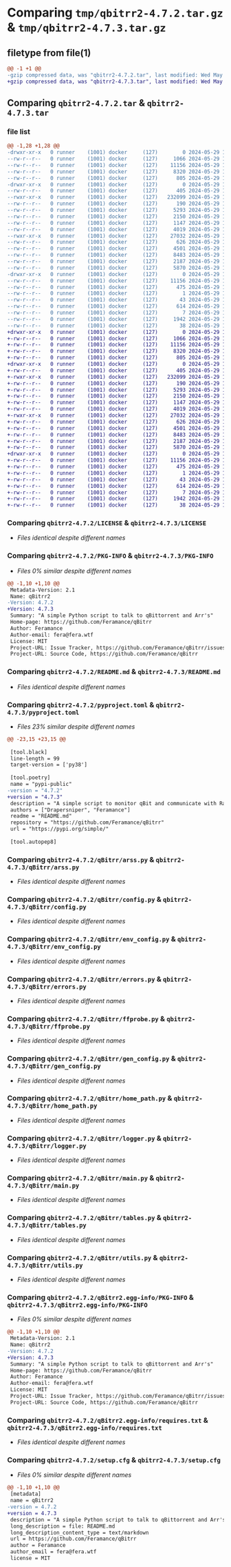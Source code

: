 # Comparing `tmp/qbitrr2-4.7.2.tar.gz` & `tmp/qbitrr2-4.7.3.tar.gz`

## filetype from file(1)

```diff
@@ -1 +1 @@
-gzip compressed data, was "qbitrr2-4.7.2.tar", last modified: Wed May 29 18:46:17 2024, max compression
+gzip compressed data, was "qbitrr2-4.7.3.tar", last modified: Wed May 29 19:09:07 2024, max compression
```

## Comparing `qbitrr2-4.7.2.tar` & `qbitrr2-4.7.3.tar`

### file list

```diff
@@ -1,28 +1,28 @@
-drwxr-xr-x   0 runner    (1001) docker     (127)        0 2024-05-29 18:46:17.214074 qbitrr2-4.7.2/
--rw-r--r--   0 runner    (1001) docker     (127)     1066 2024-05-29 18:46:10.000000 qbitrr2-4.7.2/LICENSE
--rw-r--r--   0 runner    (1001) docker     (127)    11156 2024-05-29 18:46:17.210074 qbitrr2-4.7.2/PKG-INFO
--rw-r--r--   0 runner    (1001) docker     (127)     8320 2024-05-29 18:46:10.000000 qbitrr2-4.7.2/README.md
--rw-r--r--   0 runner    (1001) docker     (127)      805 2024-05-29 18:46:10.000000 qbitrr2-4.7.2/pyproject.toml
-drwxr-xr-x   0 runner    (1001) docker     (127)        0 2024-05-29 18:46:17.210074 qbitrr2-4.7.2/qBitrr/
--rw-r--r--   0 runner    (1001) docker     (127)      405 2024-05-29 18:46:10.000000 qbitrr2-4.7.2/qBitrr/__init__.py
--rwxr-xr-x   0 runner    (1001) docker     (127)   232099 2024-05-29 18:46:10.000000 qbitrr2-4.7.2/qBitrr/arss.py
--rw-r--r--   0 runner    (1001) docker     (127)      190 2024-05-29 18:46:10.000000 qbitrr2-4.7.2/qBitrr/bundled_data.py
--rw-r--r--   0 runner    (1001) docker     (127)     5293 2024-05-29 18:46:10.000000 qbitrr2-4.7.2/qBitrr/config.py
--rw-r--r--   0 runner    (1001) docker     (127)     2150 2024-05-29 18:46:10.000000 qbitrr2-4.7.2/qBitrr/env_config.py
--rw-r--r--   0 runner    (1001) docker     (127)     1147 2024-05-29 18:46:10.000000 qbitrr2-4.7.2/qBitrr/errors.py
--rw-r--r--   0 runner    (1001) docker     (127)     4019 2024-05-29 18:46:10.000000 qbitrr2-4.7.2/qBitrr/ffprobe.py
--rwxr-xr-x   0 runner    (1001) docker     (127)    27032 2024-05-29 18:46:10.000000 qbitrr2-4.7.2/qBitrr/gen_config.py
--rw-r--r--   0 runner    (1001) docker     (127)      626 2024-05-29 18:46:10.000000 qbitrr2-4.7.2/qBitrr/home_path.py
--rw-r--r--   0 runner    (1001) docker     (127)     4501 2024-05-29 18:46:10.000000 qbitrr2-4.7.2/qBitrr/logger.py
--rw-r--r--   0 runner    (1001) docker     (127)     8483 2024-05-29 18:46:10.000000 qbitrr2-4.7.2/qBitrr/main.py
--rw-r--r--   0 runner    (1001) docker     (127)     2187 2024-05-29 18:46:10.000000 qbitrr2-4.7.2/qBitrr/tables.py
--rw-r--r--   0 runner    (1001) docker     (127)     5870 2024-05-29 18:46:10.000000 qbitrr2-4.7.2/qBitrr/utils.py
-drwxr-xr-x   0 runner    (1001) docker     (127)        0 2024-05-29 18:46:17.210074 qbitrr2-4.7.2/qBitrr2.egg-info/
--rw-r--r--   0 runner    (1001) docker     (127)    11156 2024-05-29 18:46:17.000000 qbitrr2-4.7.2/qBitrr2.egg-info/PKG-INFO
--rw-r--r--   0 runner    (1001) docker     (127)      475 2024-05-29 18:46:17.000000 qbitrr2-4.7.2/qBitrr2.egg-info/SOURCES.txt
--rw-r--r--   0 runner    (1001) docker     (127)        1 2024-05-29 18:46:17.000000 qbitrr2-4.7.2/qBitrr2.egg-info/dependency_links.txt
--rw-r--r--   0 runner    (1001) docker     (127)       43 2024-05-29 18:46:17.000000 qbitrr2-4.7.2/qBitrr2.egg-info/entry_points.txt
--rw-r--r--   0 runner    (1001) docker     (127)      614 2024-05-29 18:46:17.000000 qbitrr2-4.7.2/qBitrr2.egg-info/requires.txt
--rw-r--r--   0 runner    (1001) docker     (127)        7 2024-05-29 18:46:17.000000 qbitrr2-4.7.2/qBitrr2.egg-info/top_level.txt
--rw-r--r--   0 runner    (1001) docker     (127)     1942 2024-05-29 18:46:17.214074 qbitrr2-4.7.2/setup.cfg
--rw-r--r--   0 runner    (1001) docker     (127)       38 2024-05-29 18:46:10.000000 qbitrr2-4.7.2/setup.py
+drwxr-xr-x   0 runner    (1001) docker     (127)        0 2024-05-29 19:09:07.281145 qbitrr2-4.7.3/
+-rw-r--r--   0 runner    (1001) docker     (127)     1066 2024-05-29 19:09:03.000000 qbitrr2-4.7.3/LICENSE
+-rw-r--r--   0 runner    (1001) docker     (127)    11156 2024-05-29 19:09:07.281145 qbitrr2-4.7.3/PKG-INFO
+-rw-r--r--   0 runner    (1001) docker     (127)     8320 2024-05-29 19:09:03.000000 qbitrr2-4.7.3/README.md
+-rw-r--r--   0 runner    (1001) docker     (127)      805 2024-05-29 19:09:03.000000 qbitrr2-4.7.3/pyproject.toml
+drwxr-xr-x   0 runner    (1001) docker     (127)        0 2024-05-29 19:09:07.277145 qbitrr2-4.7.3/qBitrr/
+-rw-r--r--   0 runner    (1001) docker     (127)      405 2024-05-29 19:09:03.000000 qbitrr2-4.7.3/qBitrr/__init__.py
+-rwxr-xr-x   0 runner    (1001) docker     (127)   232099 2024-05-29 19:09:03.000000 qbitrr2-4.7.3/qBitrr/arss.py
+-rw-r--r--   0 runner    (1001) docker     (127)      190 2024-05-29 19:09:03.000000 qbitrr2-4.7.3/qBitrr/bundled_data.py
+-rw-r--r--   0 runner    (1001) docker     (127)     5293 2024-05-29 19:09:03.000000 qbitrr2-4.7.3/qBitrr/config.py
+-rw-r--r--   0 runner    (1001) docker     (127)     2150 2024-05-29 19:09:03.000000 qbitrr2-4.7.3/qBitrr/env_config.py
+-rw-r--r--   0 runner    (1001) docker     (127)     1147 2024-05-29 19:09:03.000000 qbitrr2-4.7.3/qBitrr/errors.py
+-rw-r--r--   0 runner    (1001) docker     (127)     4019 2024-05-29 19:09:03.000000 qbitrr2-4.7.3/qBitrr/ffprobe.py
+-rwxr-xr-x   0 runner    (1001) docker     (127)    27032 2024-05-29 19:09:03.000000 qbitrr2-4.7.3/qBitrr/gen_config.py
+-rw-r--r--   0 runner    (1001) docker     (127)      626 2024-05-29 19:09:03.000000 qbitrr2-4.7.3/qBitrr/home_path.py
+-rw-r--r--   0 runner    (1001) docker     (127)     4501 2024-05-29 19:09:03.000000 qbitrr2-4.7.3/qBitrr/logger.py
+-rw-r--r--   0 runner    (1001) docker     (127)     8483 2024-05-29 19:09:03.000000 qbitrr2-4.7.3/qBitrr/main.py
+-rw-r--r--   0 runner    (1001) docker     (127)     2187 2024-05-29 19:09:03.000000 qbitrr2-4.7.3/qBitrr/tables.py
+-rw-r--r--   0 runner    (1001) docker     (127)     5870 2024-05-29 19:09:03.000000 qbitrr2-4.7.3/qBitrr/utils.py
+drwxr-xr-x   0 runner    (1001) docker     (127)        0 2024-05-29 19:09:07.277145 qbitrr2-4.7.3/qBitrr2.egg-info/
+-rw-r--r--   0 runner    (1001) docker     (127)    11156 2024-05-29 19:09:07.000000 qbitrr2-4.7.3/qBitrr2.egg-info/PKG-INFO
+-rw-r--r--   0 runner    (1001) docker     (127)      475 2024-05-29 19:09:07.000000 qbitrr2-4.7.3/qBitrr2.egg-info/SOURCES.txt
+-rw-r--r--   0 runner    (1001) docker     (127)        1 2024-05-29 19:09:07.000000 qbitrr2-4.7.3/qBitrr2.egg-info/dependency_links.txt
+-rw-r--r--   0 runner    (1001) docker     (127)       43 2024-05-29 19:09:07.000000 qbitrr2-4.7.3/qBitrr2.egg-info/entry_points.txt
+-rw-r--r--   0 runner    (1001) docker     (127)      614 2024-05-29 19:09:07.000000 qbitrr2-4.7.3/qBitrr2.egg-info/requires.txt
+-rw-r--r--   0 runner    (1001) docker     (127)        7 2024-05-29 19:09:07.000000 qbitrr2-4.7.3/qBitrr2.egg-info/top_level.txt
+-rw-r--r--   0 runner    (1001) docker     (127)     1942 2024-05-29 19:09:07.281145 qbitrr2-4.7.3/setup.cfg
+-rw-r--r--   0 runner    (1001) docker     (127)       38 2024-05-29 19:09:03.000000 qbitrr2-4.7.3/setup.py
```

### Comparing `qbitrr2-4.7.2/LICENSE` & `qbitrr2-4.7.3/LICENSE`

 * *Files identical despite different names*

### Comparing `qbitrr2-4.7.2/PKG-INFO` & `qbitrr2-4.7.3/PKG-INFO`

 * *Files 0% similar despite different names*

```diff
@@ -1,10 +1,10 @@
 Metadata-Version: 2.1
 Name: qBitrr2
-Version: 4.7.2
+Version: 4.7.3
 Summary: "A simple Python script to talk to qBittorrent and Arr's"
 Home-page: https://github.com/Feramance/qBitrr
 Author: Feramance
 Author-email: fera@fera.wtf
 License: MIT
 Project-URL: Issue Tracker, https://github.com/Feramance/qBitrr/issues
 Project-URL: Source Code, https://github.com/Feramance/qBitrr
```

### Comparing `qbitrr2-4.7.2/README.md` & `qbitrr2-4.7.3/README.md`

 * *Files identical despite different names*

### Comparing `qbitrr2-4.7.2/pyproject.toml` & `qbitrr2-4.7.3/pyproject.toml`

 * *Files 23% similar despite different names*

```diff
@@ -23,15 +23,15 @@
 
 [tool.black]
 line-length = 99
 target-version = ['py38']
 
 [tool.poetry]
 name = "pypi-public"
-version = "4.7.2"
+version = "4.7.3"
 description = "A simple script to monitor qBit and communicate with Radarr and Sonarr"
 authors = ["Drapersniper", "Feramance"]
 readme = "README.md"
 repository = "https://github.com/Feramance/qBitrr"
 url = "https://pypi.org/simple/"
 
 [tool.autopep8]
```

### Comparing `qbitrr2-4.7.2/qBitrr/arss.py` & `qbitrr2-4.7.3/qBitrr/arss.py`

 * *Files identical despite different names*

### Comparing `qbitrr2-4.7.2/qBitrr/config.py` & `qbitrr2-4.7.3/qBitrr/config.py`

 * *Files identical despite different names*

### Comparing `qbitrr2-4.7.2/qBitrr/env_config.py` & `qbitrr2-4.7.3/qBitrr/env_config.py`

 * *Files identical despite different names*

### Comparing `qbitrr2-4.7.2/qBitrr/errors.py` & `qbitrr2-4.7.3/qBitrr/errors.py`

 * *Files identical despite different names*

### Comparing `qbitrr2-4.7.2/qBitrr/ffprobe.py` & `qbitrr2-4.7.3/qBitrr/ffprobe.py`

 * *Files identical despite different names*

### Comparing `qbitrr2-4.7.2/qBitrr/gen_config.py` & `qbitrr2-4.7.3/qBitrr/gen_config.py`

 * *Files identical despite different names*

### Comparing `qbitrr2-4.7.2/qBitrr/home_path.py` & `qbitrr2-4.7.3/qBitrr/home_path.py`

 * *Files identical despite different names*

### Comparing `qbitrr2-4.7.2/qBitrr/logger.py` & `qbitrr2-4.7.3/qBitrr/logger.py`

 * *Files identical despite different names*

### Comparing `qbitrr2-4.7.2/qBitrr/main.py` & `qbitrr2-4.7.3/qBitrr/main.py`

 * *Files identical despite different names*

### Comparing `qbitrr2-4.7.2/qBitrr/tables.py` & `qbitrr2-4.7.3/qBitrr/tables.py`

 * *Files identical despite different names*

### Comparing `qbitrr2-4.7.2/qBitrr/utils.py` & `qbitrr2-4.7.3/qBitrr/utils.py`

 * *Files identical despite different names*

### Comparing `qbitrr2-4.7.2/qBitrr2.egg-info/PKG-INFO` & `qbitrr2-4.7.3/qBitrr2.egg-info/PKG-INFO`

 * *Files 0% similar despite different names*

```diff
@@ -1,10 +1,10 @@
 Metadata-Version: 2.1
 Name: qBitrr2
-Version: 4.7.2
+Version: 4.7.3
 Summary: "A simple Python script to talk to qBittorrent and Arr's"
 Home-page: https://github.com/Feramance/qBitrr
 Author: Feramance
 Author-email: fera@fera.wtf
 License: MIT
 Project-URL: Issue Tracker, https://github.com/Feramance/qBitrr/issues
 Project-URL: Source Code, https://github.com/Feramance/qBitrr
```

### Comparing `qbitrr2-4.7.2/qBitrr2.egg-info/requires.txt` & `qbitrr2-4.7.3/qBitrr2.egg-info/requires.txt`

 * *Files identical despite different names*

### Comparing `qbitrr2-4.7.2/setup.cfg` & `qbitrr2-4.7.3/setup.cfg`

 * *Files 0% similar despite different names*

```diff
@@ -1,10 +1,10 @@
 [metadata]
 name = qBitrr2
-version = 4.7.2
+version = 4.7.3
 description = "A simple Python script to talk to qBittorrent and Arr's"
 long_description = file: README.md
 long_description_content_type = text/markdown
 url = https://github.com/Feramance/qBitrr
 author = Feramance
 author_email = fera@fera.wtf
 license = MIT
```

